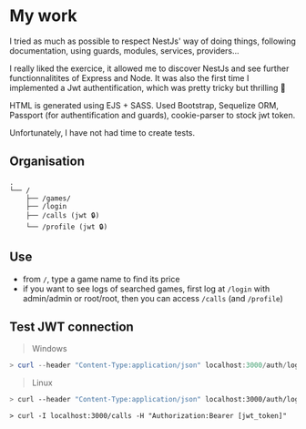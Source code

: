 # My work

I tried as much as possible to respect NestJs' way of doing things, following documentation, using guards, modules, services, providers...

I really liked the exercice, it allowed me to discover NestJs and see further functionnalitites of Express and Node. It was also the first time I implemented a Jwt authentification, which was pretty tricky but thrilling 🙂

HTML is generated using EJS + SASS.
Used Bootstrap, Sequelize ORM, Passport (for authentification and guards), cookie-parser to stock jwt token.

Unfortunately, I have not had time to create tests.

## Organisation
```
.
└── /
    ├── /games/
    ├── /login
    ├── /calls (jwt 🔒)
    └── /profile (jwt 🔒)
```

## Use
- from `/`, type a game name to find its price
- if you want to see logs of searched games, first log at `/login` with admin/admin or root/root, then you can access `/calls` (and `/profile`)

## Test JWT connection

> Windows
```powershell
> curl --header "Content-Type:application/json" localhost:3000/auth/login --request POST --data "{\"username\":\"root\", \"password\":\"root\"}"
```
> Linux
```bash
> curl --header "Content-Type:application/json" localhost:3000/auth/login --request POST --data '{"username":"root", "password":"root"}'
```

```
> curl -I localhost:3000/calls -H "Authorization:Bearer [jwt_token]"
```